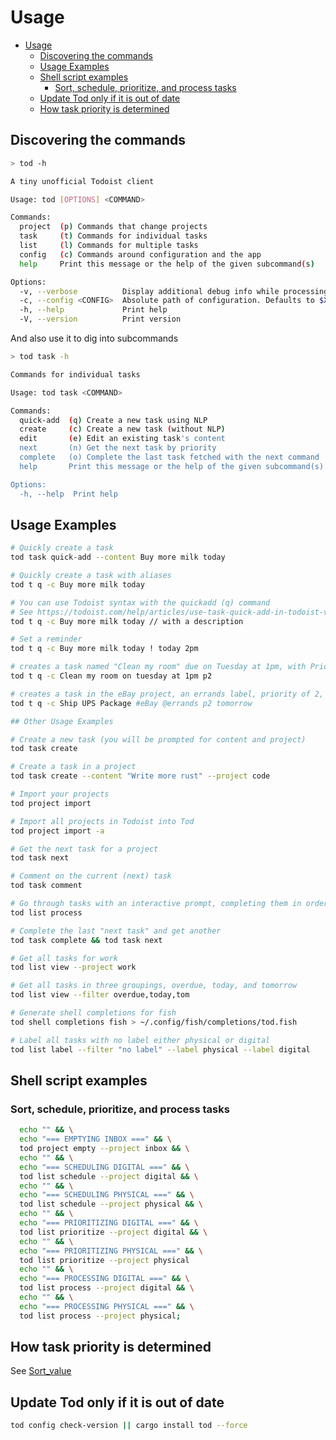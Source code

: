 # Usage

<!--toc:start-->
- [Usage](#usage)
  - [Discovering the commands](#discovering-the-commands)
  - [Usage Examples](#usage-examples)
  - [Shell script examples](#shell-script-examples)
    - [Sort, schedule, prioritize, and process tasks](#sort-schedule-prioritize-and-process-tasks)
  - [Update Tod only if it is out of date](#update-tod-only-if-it-is-out-of-date)
  - [How task priority is determined](#how-task-priority-is-determined)
<!--toc:end-->

## Discovering the commands

```bash
> tod -h

A tiny unofficial Todoist client

Usage: tod [OPTIONS] <COMMAND>

Commands:
  project  (p) Commands that change projects
  task     (t) Commands for individual tasks
  list     (l) Commands for multiple tasks
  config   (c) Commands around configuration and the app
  help     Print this message or the help of the given subcommand(s)

Options:
  -v, --verbose          Display additional debug info while processing
  -c, --config <CONFIG>  Absolute path of configuration. Defaults to $XDG_CONFIG_HOME/tod.cfg
  -h, --help             Print help
  -V, --version          Print version
  ```

And also use it to dig into subcommands

```bash
> tod task -h

Commands for individual tasks

Usage: tod task <COMMAND>

Commands:
  quick-add  (q) Create a new task using NLP
  create     (c) Create a new task (without NLP)
  edit       (e) Edit an existing task's content
  next       (n) Get the next task by priority
  complete   (o) Complete the last task fetched with the next command
  help       Print this message or the help of the given subcommand(s)

Options:
  -h, --help  Print help
```

## Usage Examples

```bash
# Quickly create a task
tod task quick-add --content Buy more milk today

# Quickly create a task with aliases
tod t q -c Buy more milk today

# You can use Todoist syntax with the quickadd (q) command
# See https://todoist.com/help/articles/use-task-quick-add-in-todoist-va4Lhpzz for more details
tod t q -c Buy more milk today // with a description

# Set a reminder
tod t q -c Buy more milk today ! today 2pm

# creates a task named "Clean my room" due on Tuesday at 1pm, with Priority of 2
tod t q -c Clean my room on tuesday at 1pm p2

# creates a task in the eBay project, an errands label, priority of 2, due tomorrow.
tod t q -c Ship UPS Package #eBay @errands p2 tomorrow

## Other Usage Examples

# Create a new task (you will be prompted for content and project)
tod task create

# Create a task in a project
tod task create --content "Write more rust" --project code

# Import your projects
tod project import

# Import all projects in Todoist into Tod
tod project import -a

# Get the next task for a project
tod task next

# Comment on the current (next) task
tod task comment

# Go through tasks with an interactive prompt, completing them in order of importance one at a time.
tod list process

# Complete the last "next task" and get another
tod task complete && tod task next

# Get all tasks for work
tod list view --project work

# Get all tasks in three groupings, overdue, today, and tomorrow
tod list view --filter overdue,today,tom

# Generate shell completions for fish
tod shell completions fish > ~/.config/fish/completions/tod.fish

# Label all tasks with no label either physical or digital
tod list label --filter "no label" --label physical --label digital

```

## Shell script examples

### Sort, schedule, prioritize, and process tasks

```bash
  echo "" && \
  echo "=== EMPTYING INBOX ===" && \
  tod project empty --project inbox && \
  echo "" && \
  echo "=== SCHEDULING DIGITAL ===" && \
  tod list schedule --project digital && \
  echo "" && \
  echo "=== SCHEDULING PHYSICAL ===" && \
  tod list schedule --project physical && \
  echo "" && \
  echo "=== PRIORITIZING DIGITAL ===" && \
  tod list prioritize --project digital && \
  echo "" && \
  echo "=== PRIORITIZING PHYSICAL ===" && \
  tod list prioritize --project physical
  echo "" && \
  echo "=== PROCESSING DIGITAL ===" && \
  tod list process --project digital && \
  echo "" && \
  echo "=== PROCESSING PHYSICAL ===" && \
  tod list process --project physical;
```

## How task priority is determined

See [Sort_value](https://github.com/alanvardy/tod/blob/main/docs/configuration.md#sort_value)

## Update Tod only if it is out of date

```bash
tod config check-version || cargo install tod --force
```
